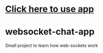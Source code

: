 # [Click here to use app](https://aa-websocket-chat.herokuapp.com/)

# websocket-chat-app
Small project to learn how web-sockets work
